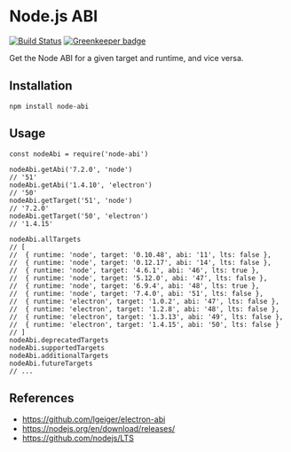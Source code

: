 Node.js ABI
===========

[![Build Status](https://travis-ci.org/lgeiger/node-abi.svg?branch=v1.0.0)](https://travis-ci.org/lgeiger/node-abi) [![Greenkeeper badge](https://badges.greenkeeper.io/lgeiger/node-abi.svg)](https://greenkeeper.io/)

Get the Node ABI for a given target and runtime, and vice versa.

Installation
------------

    npm install node-abi

Usage
-----

    const nodeAbi = require('node-abi')

    nodeAbi.getAbi('7.2.0', 'node')
    // '51'
    nodeAbi.getAbi('1.4.10', 'electron')
    // '50'
    nodeAbi.getTarget('51', 'node')
    // '7.2.0'
    nodeAbi.getTarget('50', 'electron')
    // '1.4.15'

    nodeAbi.allTargets
    // [
    //  { runtime: 'node', target: '0.10.48', abi: '11', lts: false },
    //  { runtime: 'node', target: '0.12.17', abi: '14', lts: false },
    //  { runtime: 'node', target: '4.6.1', abi: '46', lts: true },
    //  { runtime: 'node', target: '5.12.0', abi: '47', lts: false },
    //  { runtime: 'node', target: '6.9.4', abi: '48', lts: true },
    //  { runtime: 'node', target: '7.4.0', abi: '51', lts: false },
    //  { runtime: 'electron', target: '1.0.2', abi: '47', lts: false },
    //  { runtime: 'electron', target: '1.2.8', abi: '48', lts: false },
    //  { runtime: 'electron', target: '1.3.13', abi: '49', lts: false },
    //  { runtime: 'electron', target: '1.4.15', abi: '50', lts: false }
    // ]
    nodeAbi.deprecatedTargets
    nodeAbi.supportedTargets
    nodeAbi.additionalTargets
    nodeAbi.futureTargets
    // ...

References
----------

-   https://github.com/lgeiger/electron-abi
-   https://nodejs.org/en/download/releases/
-   https://github.com/nodejs/LTS
